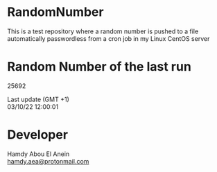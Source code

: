 # RandomNumber    
This is a test repository where a random number is pushed to a file automatically passwordless from a cron job in my Linux CentOS server    
# Random Number of the last run   
25692
      
Last update (GMT +1)    
03/10/22 12:00:01
# Developer    
Hamdy Abou El Anein   
hamdy.aea@protonmail.com
